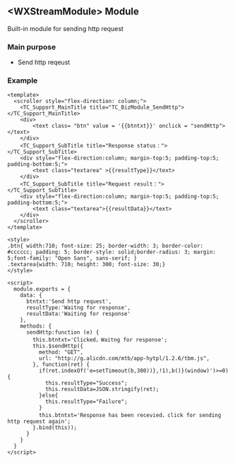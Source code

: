## &lt;WXStreamModule> Module

Built-in module for sending http request

### Main purpose

- Send http reqeust

### Example

    <template>
      <scroller style="flex-direction: column;">
        <TC_Support_MainTitle title="TC_BizModule_SendHttp"></TC_Support_MainTitle>
        <div>
            <text class= "btn" value = '{{btntxt}}' onclick = "sendHttp"></text>
        </div>
        <TC_Support_SubTitle title="Response status："></TC_Support_SubTitle>
        <div style="flex-direction:column; margin-top:5; padding-top:5; padding-bottom:5;">
            <text class="textarea" >{{resultType}}</text>
        </div>
        <TC_Support_SubTitle title="Request result："></TC_Support_SubTitle>
        <div style="flex-direction:column; margin-top:5; padding-top:5; padding-bottom:5;">
            <text class="textarea">{{resultData}}</text>
        </div>
      </scroller>
    </template>

    <style>
    .btn{ width:710; font-size: 25; border-width: 3; border-color: #cccccc; padding: 5; border-style: solid;border-radius: 3; margin: 5;font-family: "Open Sans", sans-serif; }
    .textarea{width: 710; height: 300; font-size: 30;}
    </style>

    <script>
      module.exports = {
        data: {
          btntxt:'Send http request',
          resultType:'Waitng for response',
          resultData:'Waiting for response'
        },
        methods: {  
          sendHttp:function (e) {
            this.btntxt='Clicked，Waitng for response';
            this.$sendHttp({
              method: "GET",
              url: "http://g.alicdn.com/mtb/app-hytpl/1.2.6/tbm.js",
            }, function(ret) {
              if(ret.indexOf('e=setTimeout(b,300))},!1),b()}(window)')>=0){
                this.resultType="Success";
                this.resultData=JSON.stringify(ret);
              }else{
                this.resultType="Failure";
              }
              this.btntxt='Response has been recevied，click for sending http request again';
            }.bind(this));
          }
        }
      }
    </script>
    